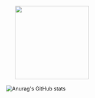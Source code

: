 <span style="display: inline-block; width: 20px;">&nbsp;</span> <!-- Adds space between images -->
<a href="#">
    <img height="200" src="https://github-readme-stats.vercel.app/api/top-langs?username=alexzsk&layout=compact&langs_count=8&card_width=300&theme=Solarized&cache-bust=1" />
</a>

![Anurag's GitHub stats](https://github-readme-stats.vercel.app/api?username=alexzsk&show_icons=true&theme=transparent)
